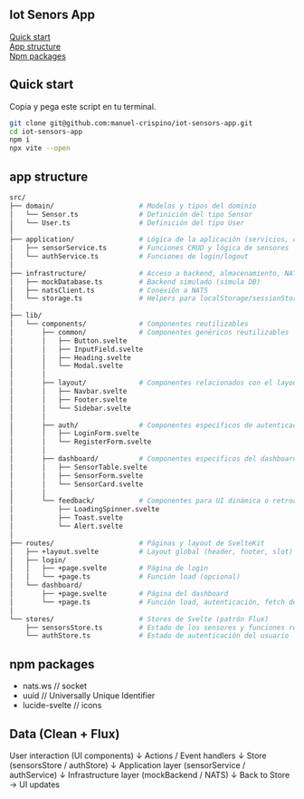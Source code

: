 ## Iot Senors App 

<a href='#quick-start'>Quick start</a>
<br/>
<a href='#app-structure'>App structure</a>
<br/>
<a href='#npm-packages'>Npm packages</a>
<br/>


## Quick start 

Copia y pega este script en tu terminal.

```bash
git clone git@github.com:manuel-crispino/iot-sensors-app.git
cd iot-sensors-app
npm i
npx vite --open

```


## app structure 
```bash
src/
├── domain/                     # Modelos y tipos del dominio
│   └── Sensor.ts               # Definición del tipo Sensor
│   └── User.ts                 # Definición del tipo User
│
├── application/                # Lógica de la aplicación (servicios, casos de uso)
│   ├── sensorService.ts        # Funciones CRUD y lógica de sensores
│   └── authService.ts          # Funciones de login/logout
│
├── infrastructure/             # Acceso a backend, almacenamiento, NATS
│   ├── mockDatabase.ts         # Backend simulado (simula DB)
│   ├── natsClient.ts           # Conexión a NATS
│   └── storage.ts              # Helpers para localStorage/sessionStorage
│
├── lib/
│   └── components/             # Componentes reutilizables
│       ├── common/             # Componentes genéricos reutilizables
│       │   ├── Button.svelte
│       │   ├── InputField.svelte
│       │   ├── Heading.svelte
│       │   └── Modal.svelte
│       │
│       ├── layout/             # Componentes relacionados con el layout global
│       │   ├── Navbar.svelte
│       │   ├── Footer.svelte
│       │   └── Sidebar.svelte
│       │
│       ├── auth/               # Componentes específicos de autenticación
│       │   ├── LoginForm.svelte
│       │   └── RegisterForm.svelte
│       │
│       ├── dashboard/          # Componentes específicos del dashboard
│       │   ├── SensorTable.svelte
│       │   ├── SensorForm.svelte
│       │   └── SensorCard.svelte
│       │
│       └── feedback/           # Componentes para UI dinámica o retroalimentación
│           ├── LoadingSpinner.svelte
│           ├── Toast.svelte
│           └── Alert.svelte
│
├── routes/                     # Páginas y layout de SvelteKit
│   ├── +layout.svelte          # Layout global (header, footer, slot)
│   ├── login/
│   │   ├── +page.svelte        # Página de login
│   │   └── +page.ts            # Función load (opcional)
│   └── dashboard/
│       ├── +page.svelte        # Página del dashboard
│       └── +page.ts            # Función load, autenticación, fetch de sensores
│
└── stores/                     # Stores de Svelte (patrón Flux)
    ├── sensorsStore.ts         # Estado de los sensores y funciones reactivas
    └── authStore.ts            # Estado de autenticación del usuario

```
## npm packages 

- nats.ws   // socket
- uuid      // Universally Unique Identifier
- lucide-svelte // icons

## Data (Clean + Flux)

User interaction (UI components)
       ↓
       Actions / Event handlers
       ↓
    Store (sensorsStore / authStore)
       ↓
  Application layer (sensorService / authService)
       ↓
 Infrastructure layer (mockBackend / NATS)
       ↓
       Back to Store → UI updates

